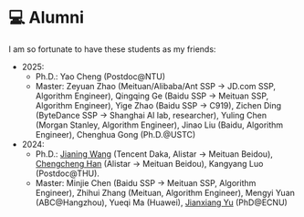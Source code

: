 # 💻 Alumni
I am so fortunate to have these students as my friends:
- 2025:
    - Ph.D.: Yao Cheng (Postdoc@NTU)
    - Master: Zeyuan Zhao (Meituan/Alibaba/Ant SSP -> JD.com SSP, Algorithm Engineer), Qingqing Ge (Baidu SSP -> Meituan SSP, Algorithm Engineer), Yige Zhao (Baidu SSP -> C919), Zichen Ding (ByteDance SSP -> Shanghai AI lab, researcher), Yuling Chen (Morgan Stanley, Algorithm Engineer), Jinao Liu (Baidu, Algorithm Engineer), Chenghua Gong (Ph.D.@USTC)
- 2024:
    - Ph.D.: [Jianing Wang](https://wjn1996.github.io/) (Tencent Daka, Alistar -> Meituan Beidou), [Chengcheng Han](https://hccngu.github.io/) (Alistar -> Meituan Beidou), Kangyang Luo (Postdoc@THU).
    - Master: Minjie Chen (Baidu SSP -> Meituan SSP, Algorithm Engineer), Zhihui Zhang (Meituan, Algorithm Engineer), Mengyi Yuan (ABC@Hangzhou), Yueqi Ma (Huawei), [Jianxiang Yu](https://jianxiangyu.github.io/) (PhD@ECNU)